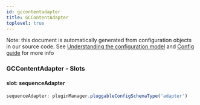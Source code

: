 ```yaml
---
id: gccontentadapter
title: GCContentAdapter
toplevel: true
---
```


Note: this document is automatically generated from configuration objects in
our source code. See [Understanding the configuration
model](/docs/devguide_config/) and [Config guide](/docs/config_guide) for more
info

### GCContentAdapter - Slots

#### slot: sequenceAdapter

```js
sequenceAdapter: pluginManager.pluggableConfigSchemaType('adapter')
```
